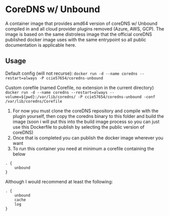 # CoreDNS w/ Unbound
A container image that provides amd64 version of coreDNS w/ Unbound compiled in and all cloud provider plugins removed (Azure, AWS, GCP). The image is based on the same distroless image that the official coreDNS published docker image uses with the same entrypoint so all public documentation is applicable here.

## Usage

Default config (will not recurse):
`docker run -d --name coredns --restart=always -P ccie57654/coredns-unbound`

Custom corefile (named Corefile, no extension in the current directory)
`docker run -d --name coredns --restart=always --volume=${pwd}:/var/lib/coredns/ -P ccie57654/coredns-unbound -conf /var/lib/coredns/Corefile`


1. For now you must clone the coreDNS repository and compile with the plugin yourself, then copy the coredns binary to this folder and build the image (soon i will put this into the build image process so you can just use this Dockerfile to publish by selecting the public version of coreDNS)
2. Once that is completed you can publish the docker image wherever you want
3. To run this container you need at minimum a corefile containing the below

```
. {
    unbound 
}
```

Although I would recommend at least the following:

```
. {
    unbound 
    cache
    log
}
```
